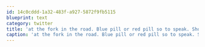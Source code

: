 ```yaml
---
id: 14c0cddd-1a32-483f-a927-5872f9fb5115
blueprint: text
category: twitter
title: 'at the fork in the road. Blue pill or red pill so to speak. Should I stay our should I go now?'
caption: 'at the fork in the road. Blue pill or red pill so to speak. Should I stay our should I go now?'
---
```

